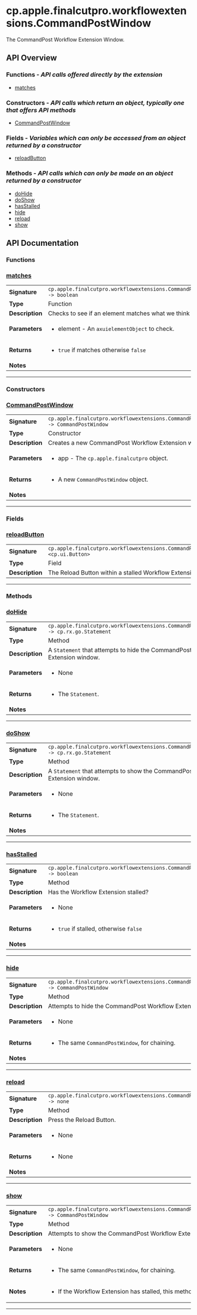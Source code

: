 # cp.apple.finalcutpro.workflowextensions.CommandPostWindow

The CommandPost Workflow Extension Window.

## API Overview
### **Functions** - _API calls offered directly by the extension_
 * [matches](#matches)

### **Constructors** - _API calls which return an object, typically one that offers API methods_
 * [CommandPostWindow](#commandpostwindow)

### **Fields** - _Variables which can only be accessed from an object returned by a constructor_
 * [reloadButton](#reloadbutton)

### **Methods** - _API calls which can only be made on an object returned by a constructor_
 * [doHide](#dohide)
 * [doShow](#doshow)
 * [hasStalled](#hasstalled)
 * [hide](#hide)
 * [reload](#reload)
 * [show](#show)


## API Documentation

### Functions


### [matches](#matches)

|                                             |                                                                                     |
| --------------------------------------------|-------------------------------------------------------------------------------------|
| **Signature**                               | `cp.apple.finalcutpro.workflowextensions.CommandPostWindow.matches(element) -> boolean`                                                                    |
| **Type**                                    | Function                                                                     |
| **Description**                             | Checks to see if an element matches what we think it should be.                                                                     |
| **Parameters**                              | <ul><li>element - An `axuielementObject` to check.</li></ul> |
| **Returns**                                 | <ul><li>`true` if matches otherwise `false`</li></ul>          |
| **Notes**                                   | <ul></ul>                |

---
### Constructors


### [CommandPostWindow](#commandpostwindow)

|                                             |                                                                                     |
| --------------------------------------------|-------------------------------------------------------------------------------------|
| **Signature**                               | `cp.apple.finalcutpro.workflowextensions.CommandPostWindow(app) -> CommandPostWindow`                                                                    |
| **Type**                                    | Constructor                                                                     |
| **Description**                             | Creates a new CommandPost Workflow Extension window object.                                                                     |
| **Parameters**                              | <ul><li>app - The `cp.apple.finalcutpro` object.</li></ul> |
| **Returns**                                 | <ul><li>A new `CommandPostWindow` object.</li></ul>          |
| **Notes**                                   | <ul></ul>                |

---
### Fields


### [reloadButton](#reloadbutton)

|                                             |                                                                                     |
| --------------------------------------------|-------------------------------------------------------------------------------------|
| **Signature**                               | `cp.apple.finalcutpro.workflowextensions.CommandPostWindow.reloadButton <cp.ui.Button>`                                                                    |
| **Type**                                    | Field                                                                     |
| **Description**                             | The Reload Button within a stalled Workflow Extension.                                                                     |

---
### Methods


### [doHide](#dohide)

|                                             |                                                                                     |
| --------------------------------------------|-------------------------------------------------------------------------------------|
| **Signature**                               | `cp.apple.finalcutpro.workflowextensions.CommandPostWindow:doHide() -> cp.rx.go.Statement`                                                                    |
| **Type**                                    | Method                                                                     |
| **Description**                             | A `Statement` that attempts to hide the CommandPost Workflow Extension window.                                                                     |
| **Parameters**                              | <ul><li>None</li></ul> |
| **Returns**                                 | <ul><li>The `Statement`.</li></ul>          |
| **Notes**                                   | <ul></ul>                |

---

### [doShow](#doshow)

|                                             |                                                                                     |
| --------------------------------------------|-------------------------------------------------------------------------------------|
| **Signature**                               | `cp.apple.finalcutpro.workflowextensions.CommandPostWindow:doShow() -> cp.rx.go.Statement`                                                                    |
| **Type**                                    | Method                                                                     |
| **Description**                             | A `Statement` that attempts to show the CommandPost Workflow Extension window.                                                                     |
| **Parameters**                              | <ul><li>None</li></ul> |
| **Returns**                                 | <ul><li>The `Statement`.</li></ul>          |
| **Notes**                                   | <ul></ul>                |

---

### [hasStalled](#hasstalled)

|                                             |                                                                                     |
| --------------------------------------------|-------------------------------------------------------------------------------------|
| **Signature**                               | `cp.apple.finalcutpro.workflowextensions.CommandPostWindow:hasStalled() -> boolean`                                                                    |
| **Type**                                    | Method                                                                     |
| **Description**                             | Has the Workflow Extension stalled?                                                                     |
| **Parameters**                              | <ul><li>None</li></ul> |
| **Returns**                                 | <ul><li>`true` if stalled, otherwise `false`</li></ul>          |
| **Notes**                                   | <ul></ul>                |

---

### [hide](#hide)

|                                             |                                                                                     |
| --------------------------------------------|-------------------------------------------------------------------------------------|
| **Signature**                               | `cp.apple.finalcutpro.workflowextensions.CommandPostWindow:hide() -> CommandPostWindow`                                                                    |
| **Type**                                    | Method                                                                     |
| **Description**                             | Attempts to hide the CommandPost Workflow Extension window.                                                                     |
| **Parameters**                              | <ul><li>None</li></ul> |
| **Returns**                                 | <ul><li>The same `CommandPostWindow`, for chaining.</li></ul>          |
| **Notes**                                   | <ul></ul>                |

---

### [reload](#reload)

|                                             |                                                                                     |
| --------------------------------------------|-------------------------------------------------------------------------------------|
| **Signature**                               | `cp.apple.finalcutpro.workflowextensions.CommandPostWindow:reload() -> none`                                                                    |
| **Type**                                    | Method                                                                     |
| **Description**                             | Press the Reload Button.                                                                     |
| **Parameters**                              | <ul><li>None</li></ul> |
| **Returns**                                 | <ul><li>None</li></ul>          |
| **Notes**                                   | <ul></ul>                |

---

### [show](#show)

|                                             |                                                                                     |
| --------------------------------------------|-------------------------------------------------------------------------------------|
| **Signature**                               | `cp.apple.finalcutpro.workflowextensions.CommandPostWindow:show() -> CommandPostWindow`                                                                    |
| **Type**                                    | Method                                                                     |
| **Description**                             | Attempts to show the CommandPost Workflow Extension window.                                                                     |
| **Parameters**                              | <ul><li>None</li></ul> |
| **Returns**                                 | <ul><li>The same `CommandPostWindow`, for chaining.</li></ul>          |
| **Notes**                                   | <ul><li>If the Workflow Extension has stalled, this method will restart it.</li></ul>                |

---
